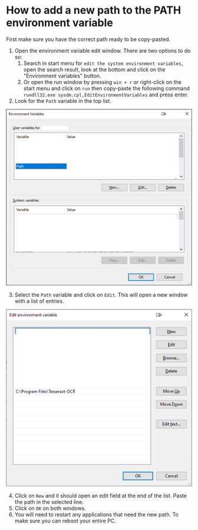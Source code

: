 # How to add a new path to the PATH environment variable

First make sure you have the correct path ready to be copy-pasted.

1. Open the environment variable edit window. There are two options to do so:
   1. Search in start menu for `edit the system environment variables`, open the search result, look at the bottom and 
      click on the "Environment variables" button.
   2. Or open the run window by pressing `win + r` or right-click on the start menu and click on `run` then copy-paste 
      the following command `rundll32.exe sysdm.cpl,EditEnvironmentVariables` and press enter. 
2. Look for the `Path` variable in the top list.

![first window](./img/variables1.png)

3. Select the `Path` variable and click on `Edit`. This will open a new window with a list of entries.

![second window](./img/variables2.png)

4. Click on `New` and it should open an edit field at the end of the list. Paste the path in the selected line.
5. Click on `OK` on both windows.
6. You will need to restart any applications that need the new path. To make sure you can reboot your entire PC.